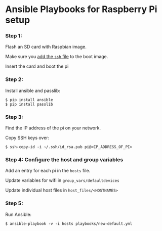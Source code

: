 # Ansible Playbooks for Raspberry Pi setup

### Step 1:

Flash an SD card with Raspbian image.

Make sure you [add the `ssh` file](https://www.raspberrypi.org/forums/viewtopic.php?t=129727) to the boot image.

Insert the card and boot the pi

### Step 2:

Install ansible and passlib:

    $ pip install ansible
    $ pip install passlib

### Step 3:

Find the IP address of the pi on your network.

Copy SSH keys over:

    $ ssh-copy-id -i ~/.ssh/id_rsa.pub pi@<IP_ADDRESS_OF_PI>

### Step 4: Configure the host and group variables

Add an entry for each pi in the `hosts` file.

Update variables for wifi in `group_vars/defaultdevices`

Update individual host files in `host_files/<HOSTNAMES>`

### Step 5:

Run Ansible:

    $ ansible-playbook -v -i hosts playbooks/new-default.yml

